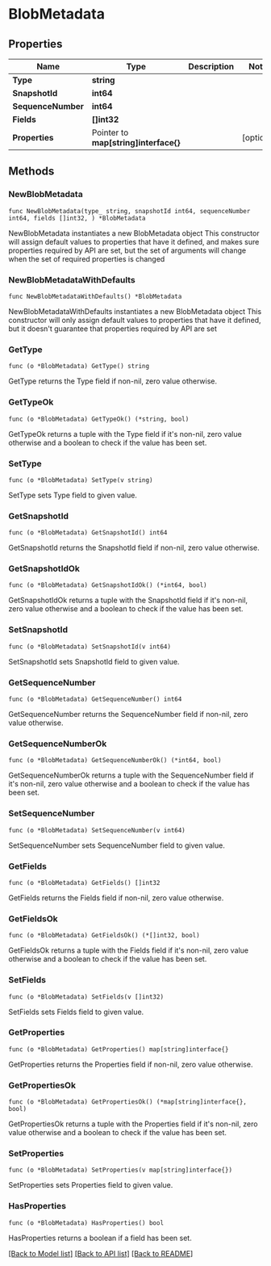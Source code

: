 # BlobMetadata

## Properties

Name | Type | Description | Notes
------------ | ------------- | ------------- | -------------
**Type** | **string** |  | 
**SnapshotId** | **int64** |  | 
**SequenceNumber** | **int64** |  | 
**Fields** | **[]int32** |  | 
**Properties** | Pointer to **map[string]interface{}** |  | [optional] 

## Methods

### NewBlobMetadata

`func NewBlobMetadata(type_ string, snapshotId int64, sequenceNumber int64, fields []int32, ) *BlobMetadata`

NewBlobMetadata instantiates a new BlobMetadata object
This constructor will assign default values to properties that have it defined,
and makes sure properties required by API are set, but the set of arguments
will change when the set of required properties is changed

### NewBlobMetadataWithDefaults

`func NewBlobMetadataWithDefaults() *BlobMetadata`

NewBlobMetadataWithDefaults instantiates a new BlobMetadata object
This constructor will only assign default values to properties that have it defined,
but it doesn't guarantee that properties required by API are set

### GetType

`func (o *BlobMetadata) GetType() string`

GetType returns the Type field if non-nil, zero value otherwise.

### GetTypeOk

`func (o *BlobMetadata) GetTypeOk() (*string, bool)`

GetTypeOk returns a tuple with the Type field if it's non-nil, zero value otherwise
and a boolean to check if the value has been set.

### SetType

`func (o *BlobMetadata) SetType(v string)`

SetType sets Type field to given value.


### GetSnapshotId

`func (o *BlobMetadata) GetSnapshotId() int64`

GetSnapshotId returns the SnapshotId field if non-nil, zero value otherwise.

### GetSnapshotIdOk

`func (o *BlobMetadata) GetSnapshotIdOk() (*int64, bool)`

GetSnapshotIdOk returns a tuple with the SnapshotId field if it's non-nil, zero value otherwise
and a boolean to check if the value has been set.

### SetSnapshotId

`func (o *BlobMetadata) SetSnapshotId(v int64)`

SetSnapshotId sets SnapshotId field to given value.


### GetSequenceNumber

`func (o *BlobMetadata) GetSequenceNumber() int64`

GetSequenceNumber returns the SequenceNumber field if non-nil, zero value otherwise.

### GetSequenceNumberOk

`func (o *BlobMetadata) GetSequenceNumberOk() (*int64, bool)`

GetSequenceNumberOk returns a tuple with the SequenceNumber field if it's non-nil, zero value otherwise
and a boolean to check if the value has been set.

### SetSequenceNumber

`func (o *BlobMetadata) SetSequenceNumber(v int64)`

SetSequenceNumber sets SequenceNumber field to given value.


### GetFields

`func (o *BlobMetadata) GetFields() []int32`

GetFields returns the Fields field if non-nil, zero value otherwise.

### GetFieldsOk

`func (o *BlobMetadata) GetFieldsOk() (*[]int32, bool)`

GetFieldsOk returns a tuple with the Fields field if it's non-nil, zero value otherwise
and a boolean to check if the value has been set.

### SetFields

`func (o *BlobMetadata) SetFields(v []int32)`

SetFields sets Fields field to given value.


### GetProperties

`func (o *BlobMetadata) GetProperties() map[string]interface{}`

GetProperties returns the Properties field if non-nil, zero value otherwise.

### GetPropertiesOk

`func (o *BlobMetadata) GetPropertiesOk() (*map[string]interface{}, bool)`

GetPropertiesOk returns a tuple with the Properties field if it's non-nil, zero value otherwise
and a boolean to check if the value has been set.

### SetProperties

`func (o *BlobMetadata) SetProperties(v map[string]interface{})`

SetProperties sets Properties field to given value.

### HasProperties

`func (o *BlobMetadata) HasProperties() bool`

HasProperties returns a boolean if a field has been set.


[[Back to Model list]](../README.md#documentation-for-models) [[Back to API list]](../README.md#documentation-for-api-endpoints) [[Back to README]](../README.md)


